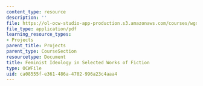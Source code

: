 ```yaml
---
content_type: resource
description: ''
file: https://ol-ocw-studio-app-production.s3.amazonaws.com/courses/wgs-s10-special-topics-in-women-gender-studies-seminar-latina-womens-voices-spring-2010/ca08555fe361486a4702996a23c4aaa4_MITWGS_S10S10_femnst.pdf
file_type: application/pdf
learning_resource_types:
- Projects
parent_title: Projects
parent_type: CourseSection
resourcetype: Document
title: Feminist Ideology in Selected Works of Fiction
type: OCWFile
uid: ca08555f-e361-486a-4702-996a23c4aaa4
---
```

